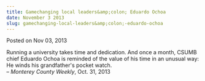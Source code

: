 ```yaml
---
title: Gamechanging local leaders&amp;colon; Eduardo Ochoa
date: November 3 2013
slug: gamechanging-local-leaders&amp;colon;-eduardo-ochoa
---
```


<span class="date">Posted on Nov 03, 2013 </span>

<p>Running a university takes time and dedication. And once a
month, CSUMB chief Eduardo Ochoa is reminded of the value of his
time in an unusual way: He winds his grandfather&apos;s pocket
watch.<br>
&#x2013; <em>Monterey County Weekly</em>, Oct. 31, 2013</br></p>

